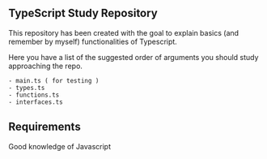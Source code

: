 ## TypeScript Study Repository

This repository has been created with the goal to explain basics (and remember by myself) functionalities of Typescript.

Here you have a list of the suggested order of arguments you should study approaching the repo.

    - main.ts ( for testing )
    - types.ts
    - functions.ts
    - interfaces.ts

## Requirements
Good knowledge of Javascript
